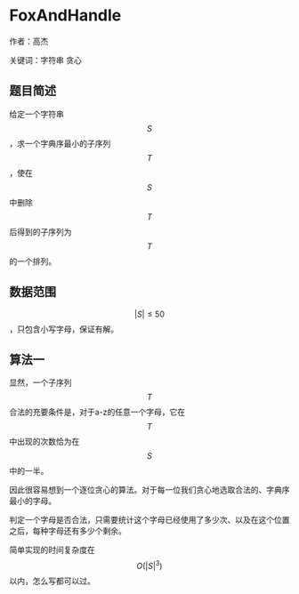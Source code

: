 # FoxAndHandle
作者：高杰

关键词：字符串 贪心

## 题目简述

给定一个字符串$$S$$，求一个字典序最小的子序列$$T$$，使在$$S$$中删除$$T$$后得到的子序列为$$T$$的一个排列。

## 数据范围

$$\left|S\right|\le50$$，只包含小写字母，保证有解。

## 算法一

显然，一个子序列$$T$$合法的充要条件是，对于a-z的任意一个字母，它在$$T$$中出现的次数恰为在$$S$$中的一半。

因此很容易想到一个逐位贪心的算法。对于每一位我们贪心地选取合法的、字典序最小的字母。

判定一个字母是否合法，只需要统计这个字母已经使用了多少次、以及在这个位置之后，每种字母还有多少个剩余。

简单实现的时间复杂度在$$O(\left|S\right|^3)$$以内，怎么写都可以过。
